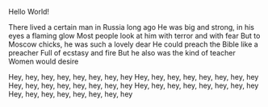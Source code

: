Hello World!

There lived a certain man in Russia long ago
He was big and strong, in his eyes a flaming glow
Most people look at him with terror and with fear
But to Moscow chicks, he was such a lovely dear
He could preach the Bible like a preacher
Full of ecstasy and fire
But he also was the kind of teacher
Women would desire

Hey, hey, hey, hey, hey, hey, hey, hey
Hey, hey, hey, hey, hey, hey, hey, hey
Hey, hey, hey, hey, hey, hey, hey, hey
Hey, hey, hey, hey, hey, hey, hey, hey
Hey, hey, hey, hey, hey, hey, hey, hey